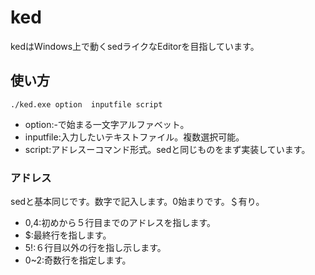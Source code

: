 # ked
kedはWindows上で動くsedライクなEditorを目指しています。

## 使い方
``./ked.exe option  inputfile script``

* option:-で始まる一文字アルファベット。
* inputfile:入力したいテキストファイル。複数選択可能。
* script:アドレスーコマンド形式。sedと同じものをまず実装しています。

### アドレス
sedと基本同じです。数字で記入します。0始まりです。＄有り。
* 0,4:初めから５行目までのアドレスを指します。
* $:最終行を指します。
* 5!:６行目以外の行を指し示します。
* 0~2:奇数行を指定します。

